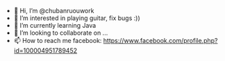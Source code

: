 - 👋 Hi, I’m @chubanruouwork
- 👀 I’m interested in playing guitar, fix bugs :))
- 🌱 I’m currently learning Java
- 💞️ I’m looking to collaborate on ...
- 📫 How to reach me facebook: https://www.facebook.com/profile.php?id=100004951789452

<!---
chubanruouwork/chubanruouwork is a ✨ special ✨ repository because its `README.md` (this file) appears on your GitHub profile.
You can click the Preview link to take a look at your changes.
--->
